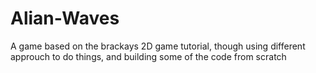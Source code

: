 # Alian-Waves
 A game based on the brackays 2D game tutorial, though using different approuch to do things, and building some of the code from scratch
